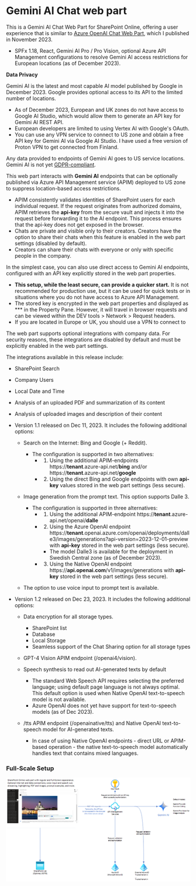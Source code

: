# Gemini AI Chat web part

This is a Gemini AI Chat Web Part for SharePoint Online, offering a user experience that is similar to [Azure OpenAI Chat Web Part](https://github.com/Paul-Borisov/Azure-OpenAI-Chat-Webpart), which I published in November 2023.
- SPFx 1.18, React, Gemini AI Pro / Pro Vision, optional Azure API Management configurations to resolve Gemini AI access restrictions for European locations (as of December 2023).

**Data Privacy**

Gemini AI is the latest and most capable AI model published by Google in December 2023. Google provides optional access to its API to the limited number of locations. 
- As of December 2023, European and UK zones do not have access to Google AI Studio, which would allow them to generate an API key for Gemini AI REST API.
- European developers are limited to using Vertex AI with Google's OAuth.
- You can use any VPN service to connect to US zone and obtain a free API key for Gemini AI via Google AI Studio. I have used a free version of Proton VPN to get connected from Finland.

Any data provided to endpoints of Gemini AI goes to US service locations. Gemini AI is not yet [GDPR-compliant](https://thenextweb.com/news/google-gemini-ai-unavailable-europe-uk).

This web part interacts with **Gemini AI** endpoints that can be optionally published via Azure API Management service (APIM) deployed to US zone to suppress location-based access restrictions.

- APIM consistently validates identities of SharePoint users for each individual request. If the request originates from authorized domains, APIM retrieves the **api-key** from the secure vault and injects it into the request before forwarding it to the AI endpoint. This process ensures that the api-key does not get exposed in the browser.
- Chats are private and visible only to their creators. Creators have the option to share their chats when this feature is enabled in the web part settings (disabled by default).
- Creators can share their chats with everyone or only with specific people in the company.

In the simplest case, you can also use direct access to Gemini AI endpoints, configured with an API key explicitly stored in the web part properties.
- **This setup, while the least secure, can provide a quicker start.** It is not recommended for production use, but it can be used for quick tests or in situations where you do not have access to Azure API Management.
- The stored key is encrypted in the web part properties and displayed as \*\*\* in the Property Pane.
  However, it will travel in browser requests and can be viewed within the DEV tools > Network > Request headers.
- If you are located in Europe or UK, you should use a VPN to connect to 

The web part supports optional integrations with company data. For security reasons, these integrations are disabled by default and must be explicitly enabled in the web part settings.

The integrations available in this release include:

- SharePoint Search
- Company Users
- Local Date and Time
- Analysis of an uploaded PDF and summarization of its content
- Analysis of uploaded images and description of their content
- Version 1.1 released on Dec 11, 2023. It includes the following additional options:
  - Search on the Internet: Bing and Google (+ Reddit).
    - The configuration is supported in two alternatives:
      - 1. Using the additional APIM-endpoints https://**tenant**.azure-api.net/**bing** and/or https://**tenant**.azure-api.net/**google**
      - 2. Using the direct Bing and Google endpoints with own **api-key** values stored in the web part settings (less secure).

  - Image generation from the prompt text. This option supports Dalle 3.

    - The configuration is supported in three alternatives:
      - 1. Using the additional APIM-endpoint https://**tenant**.azure-api.net/openai/**dalle**
      - 2. Using the Azure OpenAI endpoint https://**tenant**.openai.azure.com/openai/deployments/dalle3/images/generations?api-version=2023-12-01-preview with **api-key** stored in the web part settings (less secure).
        - The model Dalle3 is available for the deployment in Swedish Central zone (as of December 2023).
      - 3. Using the Native OpenAI endpoint https://**api.openai.com**/v1/images/generations with **api-key** stored in the web part settings (less secure).

  - The option to use voice input to prompt text is available.

- Version 1.2 released on Dec 23, 2023. It includes the following additional options:
  - Data encryption for all storage types.
    - SharePoint list
    - Database
    - Local Storage
    - Seamless support of the Chat Sharing option for all storage types
 
  - GPT-4 Vision APIM endpoint (/openai4/vision).
    
  - Speech synthesis to read out AI-generated texts by default
    - The standard Web Speech API requires selecting the preferred language; using default page language is not always optimal. This default option is used when Native OpenAI text-to-speech model is not available.
    - Azure OpenAI does not yet have support for text-to-speech models (as of Dec 2023).
      
  - /tts APIM endpoint (/openainative/tts) and Native OpenAI text-to-speech model for AI-generated texts.
    - In case of using Native OpenAI endpoints - direct URL or APIM-based operation - the native text-to-speech model automatically handles text that contains mixed languages.
      
### Full-Scale Setup

![Data access diagram](docs/data-access-diagram.png "Data access diagram")
